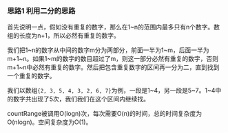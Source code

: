 ### 思路1 利用二分的思路

首先说明一点，假如没有重复的数字，那么在1~n的范围内最多只有n个数字。数组的长度为n+1，所以必然有重复的数字。

我们把1~n的数字从中间的数字m分为两部分，前面一半为1~m，后面一半为m+1~n。如果1~m的数字的数目超过了m，则这一部分必然有重复的数字，否则m+1~n中必然有重复的数字。然后把包含重复数字的区间再一分为二，直到找到一个重复的数字。

我们以数组`{2, 3, 5, 4, 3, 2, 6, 7}`为例，一段是1~4，另一段是5~7。1~4中的数字共出现了5次，我们我们在这个区间内继续找。

countRange被调用O(logn)次，每次需要O(n)的时间，总的时间复杂度为O(nlogn)。空间复杂度为O(1)。
